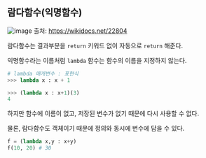 ## 람다함수(익명함수)

![image](https://user-images.githubusercontent.com/74582262/153137045-bd1cc141-1e6b-4b8c-8a65-d3b88d19af77.png)
출처: https://wikidocs.net/22804

람다함수는 결과부분을 `return` 키워드 없이 자동으로 `return` 해준다.

익명함수라는 이름처럼 `lambda` 함수는 함수의 이름을 지정하지 않는다.

```python
# lambda 매개변수 : 표현식
>>> lambda x : x + 1

>>> (lambda x : x+1)(3)
4
```

하지만 함수에 이름이 없고, 저장된 변수가 없기 때문에 다시 사용할 수 없다.

물론, 람다함수도 객체이기 때문에 정의와 동시에 변수에 담을 수 있다.
```python
f = (lambda x,y : x+y)
f(10, 20) # 30
```
